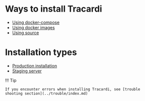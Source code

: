 # Ways to install Tracardi

* [Using docker-compose](docker-compose/index.md)
* [Using docker images](docker/index.md)
* [Using source](source/index.md)

# Installation types

* [Production installation](production/index.md)
* [Staging server](staging/index.md)


!!! Tip

    If you encounter errors when installing Tracardi, see [trouble shooting section](../trouble/index.md)
